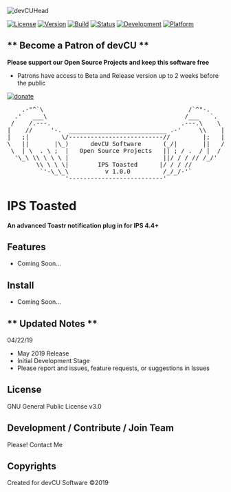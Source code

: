 ![devCUHead](https://www.devcu.net/mediasrc/githubhead_2.gif?V=1.4)

[![License](https://img.shields.io/badge/License-GNUv3-important.svg)](https://github.com/WXdisco/IPS-localWX/blob/master/LICENSE)
[![Version](https://img.shields.io/badge/Version-1.0.0-ff69b4.svg)](https://www.devcu.com/forums/devcu-tracker/)
[![Build](https://img.shields.io/badge/Build-Beta-blueviolet.svg)](https://www.devcu.com/forums/devcu-tracker/)
[![Status](https://img.shields.io/badge/Status-Unknown-critical.svg)](https://www.devcu.com/forums/devcu-tracker/)
[![Development](https://img.shields.io/badge/Development-Active-success.svg)](https://www.devcu.com/forums/devcu-tracker/)
[![Platform](https://img.shields.io/badge/Platform-IPS4.4+-blue.svg)](https://www.devcu.com/forums/devcu-tracker/)

## ** Become a Patron of devCU **
	
**Please support our Open Source Projects and keep this software free**

- Patrons have access to Beta and Release version up to 2 weeks before the public

[![donate](https://www.devcu.net/mediasrc/become_a_patron_button.png)](https://www.patreon.com/devcu/)

    
<pre>
    .-"^`\                                        /`^"-.
  .'   ___\                                      /___   `.
 /    /.---.                                    .---.\    \
|    //     '-.  ___________________________ .-'     \\    |
|   ;|         \/--------------------------//         |;   |
\   ||       |\_)      devCU Software      (_/|       ||   /
 \  | \  . \ ;  |   Open Source Projects   || ; / .  / |  /
  '\_\ \\ \ \ \ |                          ||/ / / // /_/'
        \\ \ \ \|        IPS Toasted      |/ / / //
         `'-\_\_\          v 1.0.0         /_/_/-'`
                '--------------------------'
</pre>

# IPS Toasted

#### An advanced Toastr notification plug in for IPS 4.4+

## Features

- Coming Soon...

## Install

- Coming Soon...

## ** Updated Notes **

04/22/19

- May 2019 Release
- Initial Development Stage
- Please report and issues, feature requests, or suggestions in Issues


## License

GNU General Public License v3.0

## Development / Contribute / Join Team

Please! Contact Me

## Copyrights

Created for devCU Software ©2019
